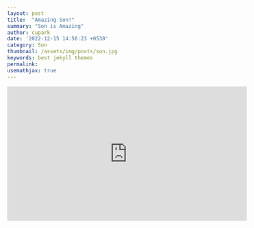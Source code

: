 ```yaml
---
layout: post
title:  "Amazing Son!"
summary: "Son is Amazing"
author: cupark
date: '2022-12-15 14:56:23 +0530'
category: Son
thumbnail: /assets/img/posts/son.jpg
keywords: best jekyll themes
permalink: 
usemathjax: true
---
```

<iframe width="560" height="315" src="https://youtube.com/shorts/XQjJyIFZqOg?feature=share" title="YouTube video player" frameborder="0" allow="accelerometer; autoplay; clipboard-write; encrypted-media; gyroscope; picture-in-picture" allowfullscreen></iframe>

